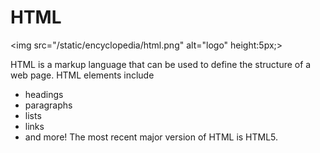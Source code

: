 # HTML
<img src="/static/encyclopedia/html.png" alt="logo" height:5px;>  

HTML is a markup language that can be used to define the structure of a web page. HTML elements include

* headings
* paragraphs
* lists
* links
* and more!
The most recent major version of HTML is HTML5.

